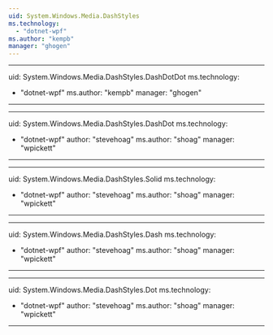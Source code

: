 ```yaml
---
uid: System.Windows.Media.DashStyles
ms.technology: 
  - "dotnet-wpf"
ms.author: "kempb"
manager: "ghogen"
---
```


---
uid: System.Windows.Media.DashStyles.DashDotDot
ms.technology: 
  - "dotnet-wpf"
ms.author: "kempb"
manager: "ghogen"
---

---
uid: System.Windows.Media.DashStyles.DashDot
ms.technology: 
  - "dotnet-wpf"
author: "stevehoag"
ms.author: "shoag"
manager: "wpickett"
---

---
uid: System.Windows.Media.DashStyles.Solid
ms.technology: 
  - "dotnet-wpf"
author: "stevehoag"
ms.author: "shoag"
manager: "wpickett"
---

---
uid: System.Windows.Media.DashStyles.Dash
ms.technology: 
  - "dotnet-wpf"
author: "stevehoag"
ms.author: "shoag"
manager: "wpickett"
---

---
uid: System.Windows.Media.DashStyles.Dot
ms.technology: 
  - "dotnet-wpf"
author: "stevehoag"
ms.author: "shoag"
manager: "wpickett"
---
